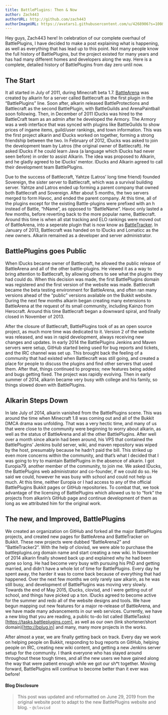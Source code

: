 ```yaml
---
title: BattlePlugins: Then & Now
author: Zach443
authorURL: http://github.com/zach443
authorImageURL: https://avatars1.githubusercontent.com/u/4268906?s=100&v=4
---
```


Hey guys, Zach443 here! In celebration of our complete overhaul of BattlePlugins, I have decided to make a post explaining what is happening, as well as everything that has lead up to this point. Not many people know the full history of BattlePlugins, but the project existed for many years and has had many different homes and developers along the way. Here is a complete, detailed history of BattlePlugins from day zero until now.

## The Start

It all started in July of 2011, during Minecraft beta 1.7. [BattleArena](https://github.com/BattlePlugins/BattleArena) was created by alkarin for a server called Battlecraft as the first plugin in the “BattlePlugins” line. Soon after, alkarin released BattleProtections and Battlecraft as the second BattlePlugin, with BattleGuilds and ArenaPaintball soon following. Then, in December of 2011 lDucks was hired to the BattleCraft team as an admin after he developed the Armory. The Armory was a web interface that was synced with plugins like BattleGuilds to show prices of ingame items, guild/user rankings, and town information. This was the first project alkarin and lDucks worked on together, forming a strong friendship between the two. In February of 2012, lDucks was asked to join the development team by Latros (the original owner of Battlecraft). He asked lDucks if he could learn Java (a language which lDucks had never seen before) in order to assist Alkarin. The idea was proposed to Alkarin, and he gladly agreed to be lDucks’ mentor. lDucks and Alkarin agreed to call their development team BattlePlugins.

Due to the success of Battlecraft, Yahtze (Latros’ long time friend) founded Sovereign, the sister server to Battlecraft, which was a survival building server. Yahtze and Latros ended up forming a parent company that owned both Battlecraft and Sovereign. After about 5 months, the two servers merged to form Havoc, and ended the parent company. At this time, all of the plugins except for the existing Battle-plugins were prefixed with an h instead of Battle, “hName”, as opposed to “BattleName”. Havoc only lasted a few months, before reverting back to the more popular name, Battlecraft. Around this time is when all stat tracking and ELO rankings were moved out of BattleArena, into a seperate plugin that is now know as [BattleTracker](https://github.com/BattlePlugins/BattleTracker). In January of 2013,  Battlecraft was handed on to lDucks and Lomaticc as the new owners. Alkarin remained as a developer and server administrator.

## BattlePlugins goes Public

When lDucks became owner of Battlecraft, he allowed the public release of BattleArena and all of the other battle-plugins. He viewed it as a way to bring attention to Battlecraft, by allowing others to see what the plugins they had could do. When this decision was made, the first BattlePlugins domain was registered and the first version of the website was made. Battlecraft became the beta testing environment for BattleArena, and often ran many versions ahead of the “public” versions available on the Bukkit website. During the next few months alkarin began creating many extensions to BattleArena at the request of its small community, including Kainzo from Herocraft. Around this time Battlecraft began a downward spiral, and finally closed in November of 2013.

After the closure of Battlecraft, BattlePlugins took of as an open source project, as much more time was dedicated to it. Version 2 of the website was released, and was in rapid development, always receiving new changes and updates. In early 2014 the BattlePlugins Jenkins and Maven servers were  setup, GitHub started being used for bug reports and tickets, and the IRC channel was set up. This brought back the feeling of a community that had existed when Battlecraft was still going, and created a place for people to discuss the plugins and find other servers that used them. After that, things continued to progress; new features being added and bugs getting fixed. The project was rapidly evolving. Then in early summer of  2014, alkarin became very busy with college and his family, so things slowed down with BattlePlugins.

## Alkarin Steps Down

In late July of 2014, alkarin vanished from the BattlePlugins scene. This was around the time when Minecraft 1.8 was coming out and all of the Bukkit DMCA drama was unfolding. That was a very hectic time, and many of us that were close to the community were beginning to worry about alkarin, as well as the status of BattleArena and all the other BattlePlugins. After well over a month since alkarin had been around, his VPS that contained the BattlePlugins’ Jenkins build server, wiki, and maven repository was wiped by the host, presumably because he hadn’t paid the bill. This striked up even more concerns within the community, and that’s what I decided that I was going to try to maintain BattlePlugins in the absence of alkarin. I got Europia79, another member of the community, to join me. We asked lDucks, the BattlePlugins web administrator and co-founder, if we could do so. He said we could, however he was busy with school and could not help us much. At this time, neither Europia or I had access to any of the official BattlePlugins Bukkit pages or GitHub repositories. To combat that, we took advantage of the licensing of BattlePlugins which allowed us to to “fork” the projects from alkarin’s GitHub page and continue development of them as long as we attributed him for the original work.

## The new, and Improved, BattlePlugins

We created an organization on GitHub and forked all the major BattlePlugins projects, and created new pages for BattleArena and BattleTracker on Bukkit. These new projects were dubbed “BattleArena2” and “BattleTracker2”. With the help of clovisd, we were able to purchase the battleplugins.org domain name and start creating a new wiki. In November of 2014 alkarin finally showed back up and explained why he had been gone so long. He had become very busy with pursuing his PhD and getting married, and didn’t have a whole lot of time for BattlePlugins. Every day he spent away, the harder it was to come back because of everything that had happened. Over the next few months we only rarely saw alkarin, as he was still busy, and development of BattlePlugins was moving very slowly. Towards the end of May 2015, lDucks, clovisd, and I were getting out of school, and things have picked up a ton. lDucks agreed to become active for the summer and redo all of the website designs and tools. We have begun mapping out new features for a major re-release of BattleArena, and we have made many advancements in our web services. Currently, we have a new blog that you are reading, a public to-do list called (BattleTasks)[https://tasks.battleplugins.com], as well as our own (link shortener/short domain)[http://bplug.in] and many, many more projects in the works.

After almost a year, we are finally getting back on track. Every day we work on helping people on Bukkit, responding to bug reports on GitHub, helping people on IRC, creating new wiki content, and getting a new Jenkins server setup for the community. I thank everyone who has stayed around throughout these tough times, and all the new users we have gained along the way that were patient enough while we got our sh*t together. Moving forward, BattlePlugins will continue to become better than it ever was before!

#### Blog Disclosure
> This post was updated and reformatted on June 29, 2019 from the original website post to adapt to the new BattlePlugins website and blog. - `@clovisd`
